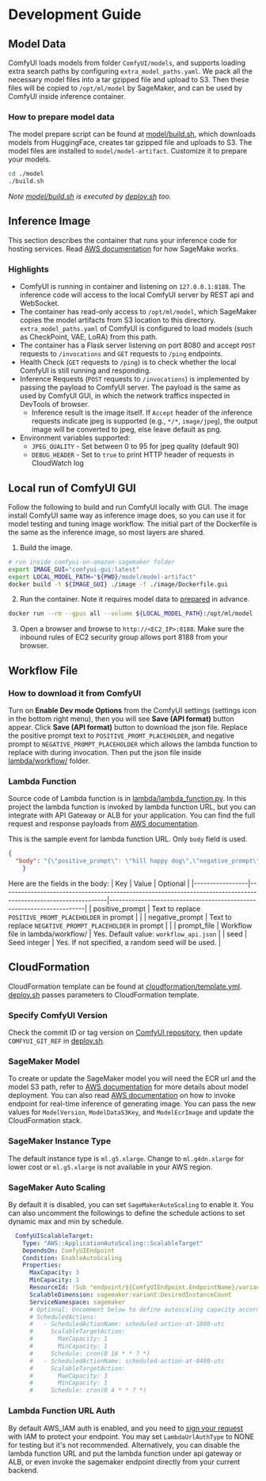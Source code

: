 # Development Guide

## Model Data
ComfyUI loads models from folder `ComfyUI/models`, and supports loading extra search paths by configuring `extra_model_paths.yaml`. We pack all the necessary model files into a tar gzipped file and upload to S3. Then these files will be copied to `/opt/ml/model` by SageMaker, and can be used by ComfyUI inside inference container.

### How to prepare model data
The model prepare script can be found at [model/build.sh](model/build.sh), which downloads models from HuggingFace, creates tar gzipped file and uploads to S3. The model files are installed to `model/model-artifact`. Customize it to prepare your models.
```sh
cd ./model
./build.sh
```
*Note [model/build.sh](model/build.sh) is executed by [deploy.sh](deploy.sh) too.*


## Inference Image
This section describes the container that runs your inference code for hosting services. Read [AWS documentation](https://docs.aws.amazon.com/sagemaker/latest/dg/your-algorithms-inference-code.html) for how SageMake works.

### Highlights
 - ComfyUI is running in container and listening on `127.0.0.1:8188`. The inference code will access to the local ComfyUI server by REST api and WebSocket.
 - The container has read-only access to `/opt/ml/model`, which SageMaker copies the model artifacts from S3 location to this directory. `extra_model_paths.yaml` of ComfyUI is configured to load models (such as CheckPoint, VAE, LoRA) from this path.
 - The container has a Flask server listening on port 8080 and accept `POST` requests to `/invocations` and `GET` requests to `/ping` endpoints.
 - Health Check (`GET` requests to `/ping`) is to check whether the local ComfyUI is still running and responding.
 - Inference Requests (`POST` requests to `/invocations`) is implemented by passing the payload to ComfyUI server. The payload is the same as used by ComfyUI GUI, in which the network traffics inspected in DevTools of browser.
   - Inference result is the image itself. If `Accept` header of the inference requests indicate jpeg is supported (e.g., `*/*`, `image/jpeg`), the output image will be converted to jpeg, else leave default as png.
 - Environment variables supported:
   - `JPEG_QUALITY` - Set between 0 to 95 for jpeg quality (default 90)
   - `DEBUG_HEADER` - Set to `true` to print HTTP header of requests in CloudWatch log
 
## Local run of ComfyUI GUI
Follow the following to build and run ComfyUI locally with GUI. The image install ComfyUI same way as inference image does, so you can use it for model testing and tuning image workflow. The initial part of the Dockerfile is the same as the inference image, so most layers are shared.


1. Build the image.
```sh
# run inside comfyui-on-amazon-sagemaker folder
export IMAGE_GUI="comfyui-gui:latest"
export LOCAL_MODEL_PATH="${PWD}/model/model-artifact"
docker build -t ${IMAGE_GUI} ./image -f ./image/Dockerfile.gui
```

2. Run the container. Note it requires model data to [prepared](./DEVELOPMENT.md#how-to-prepare-model-data) in advance.
```sh
docker run --rm --gpus all --volume ${LOCAL_MODEL_PATH}:/opt/ml/model --publish 8188:8188 ${IMAGE_GUI}
```

3. Open a browser and browse to `http://<EC2_IP>:8188`. Make sure the inbound rules of EC2 security group allows port 8188 from your browser.

## Workflow File

### How to download it from ComfyUI
Turn on **Enable Dev mode Options** from the ComfyUI settings (settings icon in the bottom right menu), then you will see **Save (API format)** button appear. Click **Save (API format)** button to download the json file. Replace the positive prompt text to `POSITIVE_PROMT_PLACEHOLDER`, and negative prompt to `NEGATIVE_PROMPT_PLACEHOLDER` which allows the lambda function to replace with during invocation. Then put the json file inside [lambda/workflow/](lambda/workflow/) folder. 

### Lambda Function
Source code of Lambda function is in [lambda/lambda_function.py](lambda/lambda_function.py). In this project the lambda function is invoked by lambda function URL, but you can integrate with API Gateway or ALB for your application. You can find the full request and response payloads from [AWS documentation](https://docs.aws.amazon.com/lambda/latest/dg/urls-invocation.html#urls-payloads).

This is the sample event for lambda function URL. Only `body` field is used.
```json
{
  "body": "{\"positive_prompt\": \"hill happy dog\",\"negative_prompt\": \"hill\",\"prompt_file\": \"workflow_api.json\",\"seed\": 123}"
    }
```

Here are the fields in the body:
| Key             | Value                                                                                                         | Optional                                                             |
|-----------------|---------------------------------------------------------------------------------------------------------------|----------------------------------------------------------------------|
| positive_prompt | Text to replace `POSITIVE_PROMT_PLACEHOLDER` in prompt                      |                                                                      |
| negative_prompt | Text to replace `NEGATIVE_PROMPT_PLACEHOLDER` in prompt                     |                                                                      |
| prompt_file     | Workflow file in lambda/workflow/                                                | Yes. Default value: `workflow_api.json`                             |
| seed            | Seed integer | Yes. If not specified, a random seed will be used. |


## CloudFormation
CloudFormation template can be found at [cloudformation/template.yml](cloudformation/template.yml). [deploy.sh](deploy.sh) passes parameters to CloudFormation template. 

### Specify ComfyUI Version
Check the commit ID or tag version on [ComfyUI repository](https://github.com/comfyanonymous/ComfyUI), then update `COMFYUI_GIT_REF` in [deploy.sh](deploy.sh#L23).

### SageMaker Model
To create or update the SageMaker model you will need the ECR url and the model S3 path, refer to [AWS documentation](https://docs.aws.amazon.com/sagemaker/latest/dg/realtime-endpoints-deploy-models.html) for more details about model deployment. You can also read [AWS documentation](https://docs.aws.amazon.com/sagemaker/latest/dg/realtime-endpoints-test-endpoints.html) on how to invoke endpoint for real-time inference of generating image. You can pass the new values for `ModelVersion`, `ModelDataS3Key`, and `ModelEcrImage` and update the CloudFormation stack.

### SageMaker Instance Type
The default instance type is `ml.g5.xlarge`. Change to `ml.g4dn.xlarge` for lower cost or `ml.g5.xlarge` is not available in your AWS region.

### SageMaker Auto Scaling
By default it is disabled, you can set `SageMakerAutoScaling` to enable it. You can also uncomment the followings to define the schedule actions to set dynamic max and min by schedule.
```yaml
  ComfyUIScalableTarget:
    Type: "AWS::ApplicationAutoScaling::ScalableTarget"
    DependsOn: ComfyUIEndpoint
    Condition: EnableAutoScaling
    Properties:
      MaxCapacity: 3
      MinCapacity: 1
      ResourceId: !Sub "endpoint/${ComfyUIEndpoint.EndpointName}/variant/${AppName}-${ModelVersion}"
      ScalableDimension: sagemaker:variant:DesiredInstanceCount
      ServiceNamespace: sagemaker
      # Optional: Uncomment below to define autoscaling capacity according to schedule
      # ScheduledActions:
      #   - ScheduledActionName: scheduled-action-at-1800-utc
      #     ScalableTargetAction:
      #       MaxCapacity: 1
      #       MinCapacity: 1
      #     Schedule: cron(0 18 * * ? *)
      #   - ScheduledActionName: scheduled-action-at-0400-utc
      #     ScalableTargetAction:
      #       MaxCapacity: 3
      #       MinCapacity: 1
      #     Schedule: cron(0 4 * * ? *)
```
### Lambda Function URL Auth
By default AWS_IAM auth is enabled, and you need to [sign your request](https://docs.aws.amazon.com/AmazonS3/latest/API/sig-v4-authenticating-requests.html) with IAM to protect your endpoint. You may set `LambdaUrlAuthType` to NONE for testing but it's not recommended. Alternatively, you can disable the lambda function URL and put the lambda function under api gateway or ALB, or even invoke the sagemaker endpoint directly from your current backend.
